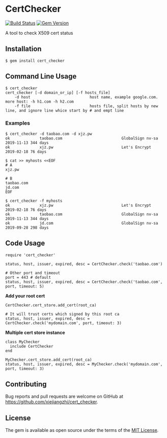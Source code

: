 # CertChecker


[![Build Status](https://travis-ci.org/xiejiangzhi/cert_checker.svg?branch=master)](https://travis-ci.org/xiejiangzhi/cert_checker)
[![Gem Version](https://badge.fury.io/rb/cert_checker.svg)](https://badge.fury.io/rb/cert_checker)

A tool to check X509 cert status

## Installation

```
$ gem install cert_checker
```

## Command Line Usage


```
$ cert_checker
cert_checker [-d domain_or_ip] [-f hosts_file]
    -d host                          host name, example google.com. more host: -h h1.com -h h2.com
    -f file                          hosts file, split hosts by new line, and ignore line whice start by # and empt line
```

### Examples

```
$ cert_checker -d taobao.com -d xjz.pw
ok             taobao.com                          GlobalSign nv-sa     2019-11-13 344 days
ok             xjz.pw                              Let's Encrypt        2019-02-18 76 days

$ cat >> myhosts <<EOF
# A
xjz.pw

# B
taobao.com
jd.com
EOF

$ cert_checker -f myhosts
ok             xjz.pw                              Let's Encrypt        2019-02-18 76 days
ok             taobao.com                          GlobalSign nv-sa     2019-11-13 344 days
ok             jd.com                              GlobalSign nv-sa     2019-09-28 298 days
```

## Code Usage 

```
require 'cert_checker'

status, host, issuer, expired, desc = CertChecker.check('taobao.com')

# Other port and timeout
port = 443 # default
status, host, issuer, expired, desc = CertChecker.check('taobao.com', port, timeout: 5)
```

**Add your root cert**

```
CertChecker.cert_store.add_cert(root_ca)

# It will trust certs which signed by this root ca
status, host, issuer, expired, desc = CertChecker.check('mydomain.com', port, timeout: 3)
```

**Multiple cert store instance**

```
class MyChecker
  include CertChecker
end

MyChecker.cert_store.add_cert(root_ca)
status, host, issuer, expired, desc = MyChecker.check('mydomain.com', port, timeout: 3)
```

## Contributing

Bug reports and pull requests are welcome on GitHub at https://github.com/xiejiangzhi/cert_checker.

## License

The gem is available as open source under the terms of the [MIT License](https://opensource.org/licenses/MIT).
